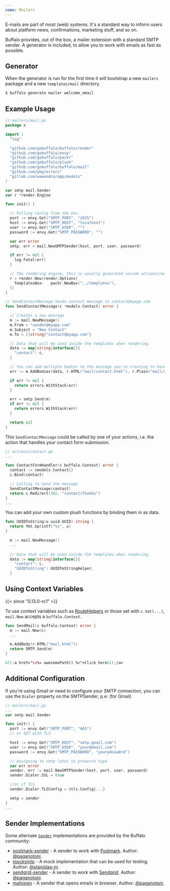 ```yaml
---
name: Mailers
---
```


E-mails are part of most (web) systems. It's a standard way to inform users about platform news, confirmations, marketing stuff, and so on.

Buffalo provides, out of the box, a mailer extension with a standard SMTP sender. A generator is included, to allow you to work with emails as fast as possible.

## Generator

When the generator is run for the first time it will bootstrap a new `mailers` package and a new `templates/mail` directory.

```bash
$ buffalo generate mailer welcome_email
```


## Example Usage

```go
// mailers/mail.go
package x

import (
  "log"

  "github.com/gobuffalo/buffalo/render"
  "github.com/gobuffalo/envy"
  "github.com/gobuffalo/packr"
  "github.com/gobuffalo/plush"
  "github.com/gobuffalo/buffalo/mail"
  "github.com/pkg/errors"
  "gitlab.com/wawandco/app/models"
)

var smtp mail.Sender
var r *render.Engine

func init() {

  // Pulling config from the env.
  port := envy.Get("SMTP_PORT", "1025")
  host := envy.Get("SMTP_HOST", "localhost")
  user := envy.Get("SMTP_USER", "")
  password := envy.Get("SMTP_PASSWORD", "")

  var err error
  smtp, err = mail.NewSMTPSender(host, port, user, password)

  if err != nil {
    log.Fatal(err)
  }

  // The rendering engine, this is usually generated inside actions/render.go in your buffalo app.
  r = render.New(render.Options{
    TemplatesBox:   packr.NewBox("../templates"),
  })
}

// SendContactMessage Sends contact message to contact@myapp.com
func SendContactMessage(c *models.Contact) error {

  // Creates a new message
  m := mail.NewMessage()
  m.From = "sender@myapp.com"
  m.Subject = "New Contact"
  m.To = []string{"contact@myapp.com"}

  // Data that will be used inside the templates when rendering.
  data := map[string]interface{}{
    "contact": c,
  }

  // You can add multiple bodies to the message you're creating to have content-types alternatives.
  err := m.AddBodies(data, r.HTML("mail/contact.html"), r.Plain("mail/contact.txt"))

  if err != nil {
    return errors.WithStack(err)
  }

  err = smtp.Send(m)
  if err != nil {
    return errors.WithStack(err)
  }

  return nil
}

```

This `SendContactMessage` could be called by one of your actions, i.e. the action that handles your contact form submission.

```go
// actions/contact.go
...

func ContactFormHandler(c buffalo.Context) error {
  contact := &models.Contact{}
  c.Bind(contact)

  // Calling to send the message
  SendContactMessage(contact)
  return c.Redirect(302, "contact/thanks")
}
...
```

You can add your own custom plush functions by binding them in as data.

```go
func UUIDToString(u uuid.UUID) string {
  return fmt.Sprintf("%s", u)
}

  m := mail.NewMessage()
  ...
  
  // Data that will be used inside the templates when rendering.
  data := map[string]interface{}{
    "contact": c,
    "UUIDToString": UUIDToStringHelper,
  }
```


## Using Context Variables

{{< since "0.13.0-rc1" >}}

To use context variables such as [RouteHelpers](/en/docs/routing#using-route-helpers-in-templates) or those set with
`c.Set(...)`, `mail.New` accepts a `buffalo.Context`.

```go
func SendMail(c buffalo.Context) error {
  m := mail.New(c)
  ...

  m.AddBody(r.HTML("mail.html"))
  return SMTP.Send(m)
}
```

```html
&lt;a href="\<%= awesomePath() %>">Click here&lt;/a>
```


## Additional Configuration

If you're using Gmail or need to configure your SMTP connection, you can use the `Dialer` property on the SMTPSender, p.e: (for Gmail)

```go
// mailers/mail.go
...
var smtp mail.Sender

func init() {
  port := envy.Get("SMTP_PORT", "465")
  // or 587 with TLS

  host := envy.Get("SMTP_HOST", "smtp.gmail.com")
  user := envy.Get("SMTP_USER", "your@email.com")
  password := envy.Get("SMTP_PASSWORD", "yourp4ssw0rd")

  // Assigning to smtp later to preserve type
  var err error
  sender, err := mail.NewSMTPSender(host, port, user, password)
  sender.Dialer.SSL = true

  //or if TLS
  sender.Dialer.TLSConfig = &tls.Config{...}

  smtp = sender
}
...
```


## Sender Implementations

Some alternate [`Sender`](https://godoc.org/github.com/gobuffalo/buffalo/mail#Sender) implementations are provided by the Buffalo community:

* [postmark-sender](https://github.com/paganotoni/postmark-sender) - A sender to work with [Postmark](https://postmarkapp.com/). Author: [@paganotoni](https://github.com/paganotoni).
* [mocksmtp](https://github.com/stanislas-m/mocksmtp) - A mock implementation that can be used for testing. Author: [@stanislas-m](https://github.com/stanislas-m).
* [sendgrid-sender](https://github.com/paganotoni/sendgrid-sender) - A sender to work with [Sendgrid](https://sendgrid.com/). Author: [@paganotoni](https://github.com/paganotoni).
* [mailopen](https://github.com/paganotoni/mailopen) - A sender that opens emails in browser. Author: [@paganotoni](https://github.com/paganotoni).
